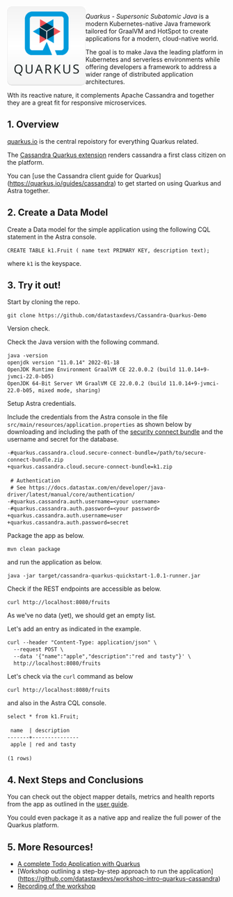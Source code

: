 <img src="../../../img/tile-quarkus.png" align="left" width="180px"/>

*Quarkus - Supersonic Subatomic Java*
is a modern Kubernetes-native Java framework tailored for GraalVM and HotSpot to create applications for a modern, cloud-native world. 

The goal is to make Java the leading platform in Kubernetes and serverless environments while offering developers a framework to address a wider range of distributed application architectures.

Wth its reactive nature, it complements Apache Cassandra and together they are a great fit for responsive microservices.

## 1. Overview

[quarkus.io](https://quarkus.io/) is the central repoistory for everything Quarkus related.

The [Cassandra Quarkus extension](https://github.com/datastax/cassandra-quarkus) renders cassandra a first class citizen on the platform.

You can [use the Cassandra client guide for Quarkus] (https://quarkus.io/guides/cassandra) to get started on using Quarkus and Astra together.

## 2. Create a Data Model

Create a Data model for the simple application using the following CQL statement in the Astra console.

```cql
CREATE TABLE k1.Fruit ( name text PRIMARY KEY, description text);
```

where `k1` is the keyspace.

## 3. Try it out!

Start by cloning the repo.

```
git clone https://github.com/datastaxdevs/Cassandra-Quarkus-Demo
```

Version check.

Check the Java version with the following command.

```
java -version
openjdk version "11.0.14" 2022-01-18
OpenJDK Runtime Environment GraalVM CE 22.0.0.2 (build 11.0.14+9-jvmci-22.0-b05)
OpenJDK 64-Bit Server VM GraalVM CE 22.0.0.2 (build 11.0.14+9-jvmci-22.0-b05, mixed mode, sharing)
```

Setup Astra credentials.

Include the credentials from the Astra console in the file `src/main/resources/application.properties` as shown below by downloading and including the path of the [security connect bundle](https://docs.datastax.com/en/astra-serverless/docs/connect/secure-connect-bundle.html) and the username and secret for the database.

```
-#quarkus.cassandra.cloud.secure-connect-bundle=/path/to/secure-connect-bundle.zip
+quarkus.cassandra.cloud.secure-connect-bundle=k1.zip
 
 # Authentication
 # See https://docs.datastax.com/en/developer/java-driver/latest/manual/core/authentication/
-#quarkus.cassandra.auth.username=<your username>
-#quarkus.cassandra.auth.password=<your password>
+quarkus.cassandra.auth.username=user
+quarkus.cassandra.auth.password=secret
```

Package the app as below.

```
mvn clean package
```

and run the application as below.

```
java -jar target/cassandra-quarkus-quickstart-1.0.1-runner.jar
```

Check if the REST endpoints are accessible as below.

```
curl http://localhost:8080/fruits
```

As we've no data (yet), we should get an empty list.

Let's add an entry as indicated in the example.

```
curl --header "Content-Type: application/json" \
  --request POST \          
  --data '{"name":"apple","description":"red and tasty"}' \
  http://localhost:8080/fruits
```

Let's check via the `curl` command as below

```
curl http://localhost:8080/fruits
```

and also in the Astra CQL console.


```cql
select * from k1.Fruit;

 name  | description
-------+---------------
 apple | red and tasty

(1 rows)
```

## 4. Next Steps and Conclusions

You can check out the object mapper details, metrics and health reports from the app as outlined in the [user guide](https://quarkus.io/guides/cassandra).

You could even package it as a native app and realize the full power of the Quarkus platform.


## 5. More Resources!

- [A complete Todo Application with Quarkus](https://github.com/datastaxdevs/quarkus-astra-intro-demo)
- [Workshop outlining a step-by-step approach to run the application] (https://github.com/datastaxdevs/workshop-intro-quarkus-cassandra)
- [Recording of the workshop](https://www.youtube.com/watch?v=iz9MGczDA_U)
